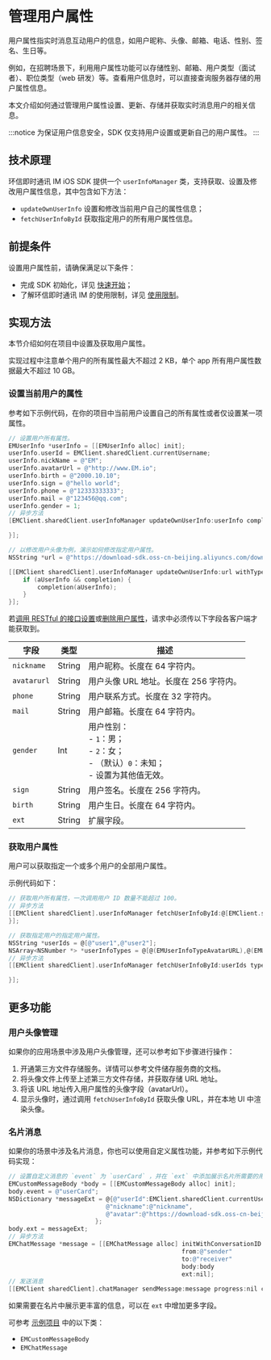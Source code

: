 # 管理用户属性

<Toc />

用户属性指实时消息互动用户的信息，如用户昵称、头像、邮箱、电话、性别、签名、生日等。

例如，在招聘场景下，利用用户属性功能可以存储性别、邮箱、用户类型（面试者）、职位类型（web 研发）等。查看用户信息时，可以直接查询服务器存储的用户属性信息。

本文介绍如何通过管理用户属性设置、更新、存储并获取实时消息用户的相关信息。

:::notice
为保证用户信息安全，SDK 仅支持用户设置或更新自己的用户属性。
:::

## 技术原理

环信即时通讯 IM iOS SDK 提供一个 `userInfoManager` 类，支持获取、设置及修改用户属性信息，其中包含如下方法：

- `updateOwnUserInfo` 设置和修改当前用户自己的属性信息；
- `fetchUserInfoById` 获取指定用户的所有用户属性信息。

## 前提条件

设置用户属性前，请确保满足以下条件：

- 完成 SDK 初始化，详见 [快速开始](quickstart.html)；
- 了解环信即时通讯 IM 的使用限制，详见 [使用限制](/product/limitation.html)。

## 实现方法

本节介绍如何在项目中设置及获取用户属性。

实现过程中注意单个用户的所有属性最大不超过 2 KB，单个 app 所有用户属性数据最大不超过 10 GB。

### 设置当前用户的属性

参考如下示例代码，在你的项目中当前用户设置自己的所有属性或者仅设置某一项属性。

```objectivec
// 设置用户所有属性。
EMUserInfo *userInfo = [[EMUserInfo alloc] init];
userInfo.userId = EMClient.sharedClient.currentUsername;
userInfo.nickName = @"EM";
userInfo.avatarUrl = @"http://www.EM.io";
userInfo.birth = @"2000.10.10";
userInfo.sign = @"hello world";
userInfo.phone = @"12333333333";
userInfo.mail = @"123456@qq.com";
userInfo.gender = 1;
// 异步方法
[EMClient.sharedClient.userInfoManager updateOwnUserInfo:userInfo completion:^(EMUserInfo *aUserInfo, EMError *aError)

}];
```

```objectivec
// 以修改用户头像为例，演示如何修改指定用户属性。
NSString *url = @"https://download-sdk.oss-cn-beijing.aliyuncs.com/downloads/IMDemo/avatar/Image1.png";

[[EMClient sharedClient].userInfoManager updateOwnUserInfo:url withType:EMUserInfoTypeAvatarURL completion:^(EMUserInfo *aUserInfo, EMError *aError) {
    if (aUserInfo && completion) {
        completion(aUserInfo);
    }
}];
```

若[调用 RESTful 的接口设置](/document/server-side/userprofile.html#设置用户属性)或[删除用户属性](/document/server-side/userprofile.html#删除用户属性)，请求中必须传以下字段各客户端才能获取到。

| 字段        | 类型   | 描述                                                       |
| ----------- | ------ | ---------------------------------------------------------- |
| `nickname`  | String | 用户昵称。长度在 64 字符内。                               |
| `avatarurl` | String | 用户头像 URL 地址。长度在 256 字符内。                     |
| `phone`     | String | 用户联系方式。长度在 32 字符内。                           |
| `mail`      | String | 用户邮箱。长度在 64 字符内。                               |
| `gender`    | Int | 用户性别：<br/> - `1`：男；<br/> - `2`：女；<br/> - （默认）`0`：未知；<br/> - 设置为其他值无效。 |
| `sign`      | String | 用户签名。长度在 256 字符内。                              |
| `birth`     | String | 用户生日。长度在 64 字符内。                               |
| `ext`       | String | 扩展字段。                                                 |

### 获取用户属性

用户可以获取指定一个或多个用户的全部用户属性。

示例代码如下：

```objectivec
// 获取用户所有属性，一次调用用户 ID 数量不能超过 100。
// 异步方法
[[EMClient sharedClient].userInfoManager fetchUserInfoById:@[EMClient.sharedClient.currentUsername] 		completion:^(NSDictionary *aUserDatas, EMError *aError) {
}];
```

```objectivec
// 获取指定用户的指定用户属性。
NSString *userIds = @[@"user1",@"user2"];
NSArray<NSNumber *> *userInfoTypes = @[@(EMUserInfoTypeAvatarURL),@(EMUserInfoTypePhone),@(EMUserInfoTypeMail)];
// 异步方法
[[EMClient sharedClient].userInfoManager fetchUserInfoById:userIds type:userInfoTypes completion:^(NSDictionary *aUserDatas, EMError *aError) {

}];
```

## 更多功能

### 用户头像管理

如果你的应用场景中涉及用户头像管理，还可以参考如下步骤进行操作：

1. 开通第三方文件存储服务。详情可以参考文件储存服务商的文档。
2. 将头像文件上传至上述第三方文件存储，并获取存储 URL 地址。
3. 将该 URL 地址传入用户属性的头像字段（avatarUrl）。
4. 显示头像时，通过调用 `fetchUserInfoById` 获取头像 URL，并在本地 UI 中渲染头像。

### 名片消息

如果你的场景中涉及名片消息，你也可以使用自定义属性功能，并参考如下示例代码实现：

```objectivec
// 设置自定义消息的 `event` 为 `userCard` ，并在 `ext` 中添加展示名片所需要的用户 ID、昵称和头像等字段。
EMCustomMessageBody *body = [[EMCustomMessageBody alloc] init];
body.event = @"userCard";
NSDictionary *messageExt = @{@"userId":EMClient.sharedClient.currentUsername,
                           @"nickname":@"nickname",
                           @"avatar":@"https://download-sdk.oss-cn-beijing.aliyuncs.com/downloads/IMDemo/avatar/Image1.png"
                        };
body.ext = messageExt;
// 异步方法
EMChatMessage *message = [[EMChatMessage alloc] initWithConversationID:@"conversationID"
                                                from:@"sender"
                                                to:@"receiver"
                                                body:body
                                                ext:nil];
// 发送消息
[[EMClient sharedClient].chatManager sendMessage:message progress:nil completion:^(EMChatMessage *message, EMError *error) {}];
```

如果需要在名片中展示更丰富的信息，可以在 `ext` 中增加更多字段。

可参考 [示例项目](https://www.easemob.com/download/im)  中的以下类：

- `EMCustomMessageBody`
- `EMChatMessage`
